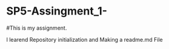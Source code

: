 # SP5-Assingment_1-

#This is my assignment.

I learend
Repository initialization and
Making a readme.md File
